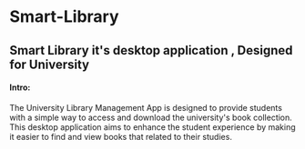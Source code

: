 # Smart-Library
## Smart Library it's desktop application , Designed for University

#### Intro:

The University Library Management App is designed to provide students with a simple way to access and download the university's book collection. This desktop application aims to             enhance the student experience by making it easier to find and view books that related to their studies.
